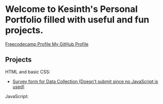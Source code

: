 <html>
  <head>
    <meta charset="UTF-8">
    <meta name="author" content="Kesinth Arul Leslie">
    <meta name="viewport" content="width=device-width,initial scale=1.0">
    <title>Personal Portfolio</title>
  </head>
  <body>
    <h1>Welcome to Kesinth's Personal Portfolio filled with useful and fun projects.</h1>
    <nav>
    <a href="https://www.freecodecamp.org/kesdude" target=_blank> Freecodecamp Profile </a>
    <a href="https://github.com/Kesduden" target=_blank> My GitHub Profile</a>
    <!--<a href="#projects"> Projects </a>-->
    </nav>
    <h2 id="projects">Projects</h2>
    <section class="project" id="html-and-css">HTML and basic CSS:
    <ul>
    <li><a href="https://codepen.io/John3-16/pen/ZEyvYPb" target=_blank> Survey form for Data Collection (Doesn't submit since no JavaScript is used) </a></li>
    <!--<li><a href=https://codepen.io//your-work/John3-16/pen/RwgMbVQ?editors=1111 target=_blank>Brief Technical Documentation (not mobile friendly) </a> </li>-->
    </ul>
    </section>
    <section class="project" id="js">JavaScript:</section>
  </body>
</html>

